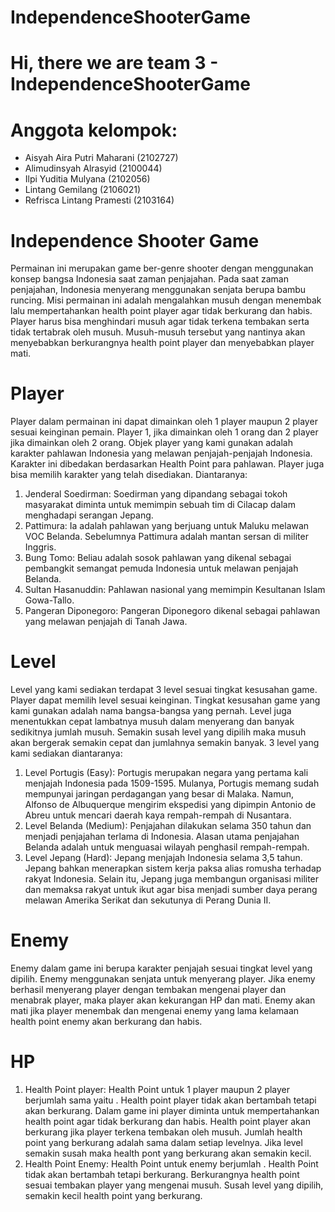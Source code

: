 # IndependenceShooterGame

# Hi, there we are team 3 - IndependenceShooterGame

# Anggota kelompok:

- Aisyah Aira Putri Maharani (2102727)
- Alimudinsyah Alrasyid (2100044)
- Ilpi Yuditia Mulyana (2102056)
- Lintang Gemilang (2106021)
- Refrisca Lintang Pramesti (2103164)

# Independence Shooter Game
Permainan ini merupakan game ber-genre shooter dengan menggunakan konsep bangsa Indonesia saat zaman penjajahan. Pada saat zaman penjajahan, Indonesia menyerang menggunakan senjata berupa bambu runcing. Misi permainan ini adalah mengalahkan musuh dengan menembak lalu mempertahankan health point player agar tidak berkurang dan habis. Player harus bisa menghindari musuh agar tidak terkena tembakan serta tidak tertabrak oleh musuh. Musuh-musuh tersebut yang nantinya akan menyebabkan berkurangnya health point player dan menyebabkan player mati.

# Player
Player dalam permainan ini dapat dimainkan oleh 1 player maupun 2 player sesuai keinginan pemain. Player 1, jika dimainkan oleh 1 orang dan 2 player jika dimainkan oleh 2 orang. Objek player yang kami gunakan adalah karakter pahlawan Indonesia yang melawan penjajah-penjajah Indonesia. Karakter ini dibedakan berdasarkan Health Point para pahlawan. Player juga bisa memilih karakter yang telah disediakan. Diantaranya:
1. Jenderal Soedirman: Soedirman yang dipandang sebagai tokoh masyarakat diminta untuk memimpin sebuah tim di Cilacap dalam menghadapi serangan Jepang.
2. Pattimura: Ia adalah pahlawan yang berjuang untuk Maluku melawan VOC Belanda. Sebelumnya Pattimura adalah mantan sersan di militer Inggris.
3. Bung Tomo: Beliau adalah sosok pahlawan yang dikenal sebagai pembangkit semangat pemuda Indonesia untuk melawan penjajah Belanda.
4. Sultan Hasanuddin: Pahlawan nasional yang memimpin Kesultanan Islam Gowa-Tallo.
5. Pangeran Diponegoro: Pangeran Diponegoro dikenal sebagai pahlawan yang melawan penjajah di Tanah Jawa.

# Level
Level yang kami sediakan terdapat 3 level sesuai tingkat kesusahan game. Player dapat memilih level sesuai keinginan. Tingkat kesusahan game yang kami gunakan adalah nama bangsa-bangsa yang pernah. Level juga menentukkan cepat lambatnya musuh dalam menyerang dan banyak sedikitnya jumlah musuh. Semakin susah level yang dipilih maka musuh akan bergerak semakin cepat dan jumlahnya semakin banyak. 3 level yang kami sediakan diantaranya:
1. Level Portugis (Easy): Portugis merupakan negara yang pertama kali menjajah Indonesia pada 1509-1595. Mulanya, Portugis memang sudah mempunyai jaringan perdagangan yang besar di Malaka. Namun, Alfonso de Albuquerque mengirim ekspedisi yang dipimpin Antonio de Abreu untuk mencari daerah kaya rempah-rempah di Nusantara.
2. Level Belanda (Medium): Penjajahan dilakukan selama 350 tahun dan menjadi penjajahan terlama di Indonesia. Alasan utama penjajahan Belanda adalah untuk menguasai wilayah penghasil rempah-rempah.
3. Level Jepang (Hard): Jepang menjajah Indonesia selama 3,5 tahun. Jepang bahkan menerapkan sistem kerja paksa alias romusha terhadap rakyat Indonesia. Selain itu, Jepang juga membangun organisasi militer dan memaksa rakyat untuk ikut agar bisa menjadi sumber daya perang melawan Amerika Serikat dan sekutunya di Perang Dunia II.

# Enemy
Enemy dalam game ini berupa karakter penjajah sesuai tingkat level yang dipilih. Enemy menggunakan senjata untuk menyerang player. Jika enemy berhasil menyerang player dengan tembakan mengenai player dan menabrak player, maka player akan kekurangan HP dan mati. Enemy akan mati jika player menembak dan mengenai enemy yang lama kelamaan health point enemy akan berkurang dan habis.

# HP
1. Health Point player: Health Point untuk 1 player maupun 2 player berjumlah sama yaitu    . Health point player tidak akan bertambah tetapi akan berkurang. Dalam game ini player diminta untuk mempertahankan health point agar tidak berkurang dan habis. Health point player akan berkurang jika player terkena tembakan oleh musuh. Jumlah health point yang berkurang adalah sama dalam setiap levelnya. Jika level semakin susah maka health pont yang berkurang akan semakin kecil.
2. Health Point Enemy: Health Point untuk enemy berjumlah    . Health Point tidak akan bertambah tetapi berkurang. Berkurangnya health point sesuai tembakan player yang mengenai musuh. Susah level yang dipilih, semakin kecil health point yang berkurang.
